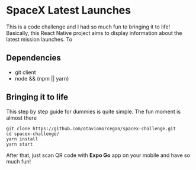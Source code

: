 # SpaceX Latest Launches

This is a code challenge and I had so much fun to bringing it to life! Basically, this React Native project aims to display information about the latest mission launches. To 


## Dependencies

- git client
- node && (npm || yarn)


## Bringing it to life

This step by step guide for dummies is quite simple. The fun moment is almost there

```
git clone https://github.com/otaviomorcegao/spacex-challenge.git
cd spacex-challenge/
yarn install
yarn start
```

After that, just scan QR code with **Expo Go** app on your mobile and have so much fun!
